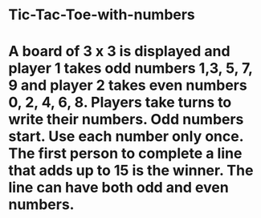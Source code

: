 # Tic-Tac-Toe-with-numbers
# A board of 3 x 3 is displayed and player 1 takes odd numbers 1,3, 5, 7, 9 and player 2 takes even numbers 0, 2, 4, 6, 8. Players take turns to write their numbers. Odd numbers start. Use each number only once. The first person to complete a line that adds up to 15 is the winner. The line can have both odd and even numbers. 
